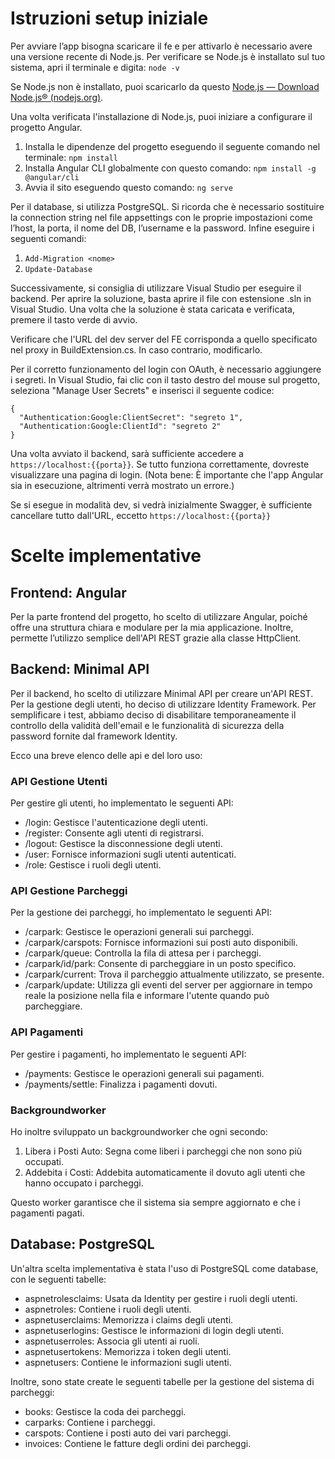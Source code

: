 # Istruzioni setup iniziale

Per avviare l’app bisogna scaricare il fe e per attivarlo è necessario avere una versione recente di Node.js. Per verificare se Node.js è installato sul tuo sistema, apri il terminale e digita: ```node -v```

Se Node.js non è installato, puoi scaricarlo da questo [Node.js — Download Node.js® (nodejs.org)](https://nodejs.org/en/download/package-manager).

Una volta verificata l'installazione di Node.js, puoi iniziare a configurare il progetto Angular.



1. Installa le dipendenze del progetto eseguendo il seguente comando nel terminale: ```npm install```
2. Installa Angular CLI globalmente con questo comando: ```npm install -g @angular/cli``` 
3. Avvia il sito eseguendo questo comando: ```ng serve```

Per il database, si utilizza PostgreSQL. Si ricorda che è necessario sostituire la connection string nel file appsettings con le proprie impostazioni come l’host, la porta, il nome del DB, l’username e la password. Infine eseguire i seguenti comandi:



1. ```Add-Migration <nome>```
2. ```Update-Database```

Successivamente, si consiglia di utilizzare Visual Studio per eseguire il backend. Per aprire la soluzione, basta aprire il file con estensione .sln in Visual Studio. Una volta che la soluzione è stata caricata e verificata, premere il tasto verde di avvio.

Verificare che l'URL del dev server del FE corrisponda a quello specificato nel proxy in BuildExtension.cs. In caso contrario, modificarlo.

Per il corretto funzionamento del login con OAuth, è necessario aggiungere i segreti. In Visual Studio, fai clic con il tasto destro del mouse sul progetto, seleziona "Manage User Secrets" e inserisci il seguente codice:

```
{ 
  "Authentication:Google:ClientSecret": "segreto 1", 
  "Authentication:Google:ClientId": "segreto 2" 
}
```

Una volta avviato il backend, sarà sufficiente accedere a ```https://localhost:{{porta}}```. Se tutto funziona correttamente, dovreste visualizzare una pagina di login. (Nota bene: È importante che l'app Angular sia in esecuzione, altrimenti verrà mostrato un errore.)

Se si esegue in modalità dev, si vedrà inizialmente Swagger, è sufficiente cancellare tutto dall'URL, eccetto ```https://localhost:{{porta}}```


# Scelte implementative


## Frontend: Angular

Per la parte frontend del progetto, ho scelto di utilizzare Angular, poiché offre una struttura chiara e modulare per la mia applicazione. Inoltre, permette l’utilizzo semplice dell'API REST grazie alla classe HttpClient.


## Backend: Minimal API

Per il backend, ho scelto di utilizzare Minimal API per creare un'API REST. Per la gestione degli utenti, ho deciso di utilizzare Identity Framework. Per semplificare i test, abbiamo deciso di disabilitare temporaneamente il controllo della validità dell'email e le funzionalità di sicurezza della password fornite dal framework Identity.

Ecco una breve elenco delle api e del loro uso:


### API Gestione Utenti

Per gestire gli utenti, ho implementato le seguenti API:



* /login: Gestisce l'autenticazione degli utenti.
* /register: Consente agli utenti di registrarsi.
* /logout: Gestisce la disconnessione degli utenti.
* /user: Fornisce informazioni sugli utenti autenticati.
* /role: Gestisce i ruoli degli utenti.


### API Gestione Parcheggi

Per la gestione dei parcheggi, ho implementato le seguenti API:



* /carpark: Gestisce le operazioni generali sui parcheggi.
* /carpark/carspots: Fornisce informazioni sui posti auto disponibili.
* /carpark/queue: Controlla la fila di attesa per i parcheggi.
* /carpark/id/park: Consente di parcheggiare in un posto specifico.
* /carpark/current: Trova il parcheggio attualmente utilizzato, se presente.
* /carpark/update: Utilizza gli eventi del server per aggiornare in tempo reale la posizione nella fila e informare l'utente quando può parcheggiare.


### API Pagamenti

Per gestire i pagamenti, ho implementato le seguenti API:



* /payments: Gestisce le operazioni generali sui pagamenti.
* /payments/settle: Finalizza i pagamenti dovuti.


### Backgroundworker

Ho inoltre sviluppato un backgroundworker che ogni secondo:



1. Libera i Posti Auto: Segna come liberi i parcheggi che non sono più occupati.
2. Addebita i Costi: Addebita automaticamente il dovuto agli utenti che hanno occupato i parcheggi.

Questo worker garantisce che il sistema sia sempre aggiornato e che i pagamenti pagati.


## Database: PostgreSQL

Un'altra scelta implementativa è stata l'uso di PostgreSQL come database, con le seguenti tabelle:



* aspnetrolesclaims: Usata da Identity per gestire i ruoli degli utenti.
* aspnetroles: Contiene i ruoli degli utenti.
* aspnetuserclaims: Memorizza i claims degli utenti.
* aspnetuserlogins: Gestisce le informazioni di login degli utenti.
* aspnetuserroles: Associa gli utenti ai ruoli.
* aspnetusertokens: Memorizza i token degli utenti.
* aspnetusers: Contiene le informazioni sugli utenti.

Inoltre, sono state create le seguenti tabelle per la gestione del sistema di parcheggi:



* books: Gestisce la coda dei parcheggi.
* carparks: Contiene i parcheggi.
* carspots: Contiene i posti auto dei vari parcheggi.
* invoices: Contiene le fatture degli ordini dei parcheggi.
